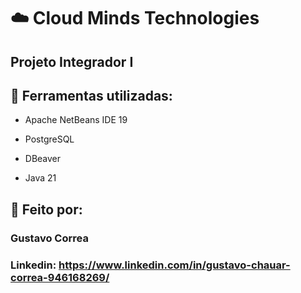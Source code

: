 # ☁️ Cloud Minds Technologies


## Projeto Integrador I


## 🚀 Ferramentas utilizadas:


* Apache NetBeans IDE 19

* PostgreSQL

* DBeaver

* Java 21


## 📝 Feito por:

### Gustavo Correa

### Linkedin: https://www.linkedin.com/in/gustavo-chauar-correa-946168269/
